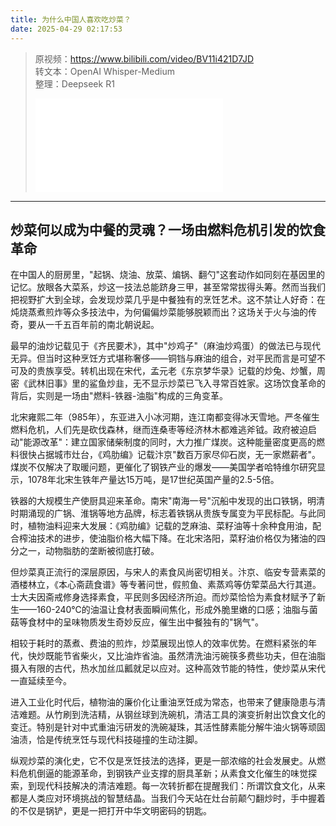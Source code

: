 ```yaml
---
title: 为什么中国人喜欢吃炒菜？
date: 2025-04-29 02:17:53
---
```


> 原视频：https://www.bilibili.com/video/BV11i421D7JD<br>转文本：OpenAI Whisper-Medium<br>整理：Deepseek R1
>
> <iframe src="//player.bilibili.com/player.html?bvid=BV11i421D7JD&autoplay=0" scrolling="no" border="0" frameborder="no" framespacing="0" allowfullscreen="true"></iframe>

---

## 炒菜何以成为中餐的灵魂？一场由燃料危机引发的饮食革命

在中国人的厨房里，"起锅、烧油、放菜、煸锅、翻勺"这套动作如同刻在基因里的记忆。放眼各大菜系，炒这一技法总能跻身三甲，甚至常常拔得头筹。然而当我们把视野扩大到全球，会发现炒菜几乎是中餐独有的烹饪艺术。这不禁让人好奇：在炖烧蒸煮煎炸等众多技法中，为何偏偏炒菜能够脱颖而出？这场关于火与油的传奇，要从一千五百年前的南北朝说起。

最早的油炒记载见于《齐民要术》，其中"炒鸡子"（麻油炒鸡蛋）的做法已与现代无异。但当时这种烹饪方式堪称奢侈——铜铛与麻油的组合，对平民而言是可望不可及的贵族享受。转机出现在宋代，孟元老《东京梦华录》记载的炒兔、炒蟹，周密《武林旧事》里的鲨鱼炒韭，无不显示炒菜已飞入寻常百姓家。这场饮食革命的背后，实则是一场由"燃料-铁器-油脂"构成的三角变革。

北宋雍熙二年（985年），东亚进入小冰河期，连江南都变得冰天雪地。严冬催生燃料危机，人们先是砍伐森林，继而连桑枣等经济林木都难逃斧钺。政府被迫启动"能源改革"：建立国家储柴制度的同时，大力推广煤炭。这种能量密度更高的燃料很快占据城市灶台，《鸡肋编》记载汴京"数百万家尽仰石炭，无一家燃薪者"。煤炭不仅解决了取暖问题，更催化了钢铁产业的爆发——美国学者哈特维尔研究显示，1078年北宋生铁年产量达15万吨，是17世纪英国产量的2.5-5倍。

铁器的大规模生产使厨具迎来革命。南宋"南海一号"沉船中发现的出口铁锅，明清时期涌现的广锅、淮锅等地方品牌，标志着铁锅从贵族专属变为平民标配。与此同时，植物油料迎来大发展：《鸡肋编》记载的芝麻油、菜籽油等十余种食用油，配合榨油技术的进步，使油脂价格大幅下降。在北宋洛阳，菜籽油价格仅为猪油的四分之一，动物脂肪的垄断被彻底打破。

但炒菜真正流行的深层原因，与宋人的素食风尚密切相关。汴京、临安专营素菜的酒楼林立，《本心斋蔬食谱》等专著问世，假煎鱼、素蒸鸡等仿荤菜品大行其道。士大夫因斋戒修身选择素食，平民则多因经济所迫。而炒菜恰恰为素食材赋予了新生——160-240℃的油温让食材表面瞬间焦化，形成外脆里嫩的口感；油脂与菌菇等食材中的呈味物质发生奇妙反应，催生出中餐独有的"锅气"。

相较于耗时的蒸煮、费油的煎炸，炒菜展现出惊人的效率优势。在燃料紧张的年代，快炒既能节省柴火，又比油炸省油。虽然清洗油污碗筷多费些功夫，但在油脂摄入有限的古代，热水加丝瓜瓤就足以应对。这种高效节能的特性，使炒菜从宋代一直延续至今。

进入工业化时代后，植物油的廉价化让重油烹饪成为常态，也带来了健康隐患与清洁难题。从竹刷到洗洁精，从钢丝球到洗碗机，清洁工具的演变折射出饮食文化的变迁。特别是针对中式重油污研发的洗碗凝珠，其活性酵素能分解牛油火锅等顽固油渍，恰是传统烹饪与现代科技碰撞的生动注脚。

纵观炒菜的演化史，它不仅是烹饪技法的选择，更是一部浓缩的社会发展史。从燃料危机倒逼的能源革命，到钢铁产业支撑的厨具革新；从素食文化催生的味觉探索，到现代科技解决的清洁难题。每一次转折都在提醒我们：所谓饮食文化，从来都是人类应对环境挑战的智慧结晶。当我们今天站在灶台前颠勺翻炒时，手中握着的不仅是锅铲，更是一把打开中华文明密码的钥匙。